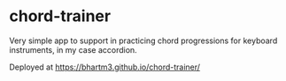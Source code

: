 # chord-trainer

Very simple app to support in practicing chord progressions for keyboard instruments, in my case accordion.

Deployed at https://bhartm3.github.io/chord-trainer/
